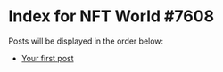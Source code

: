 # Index for NFT World #7608
Posts will be displayed in the order below:

- [Your first post](./001-first.md)


